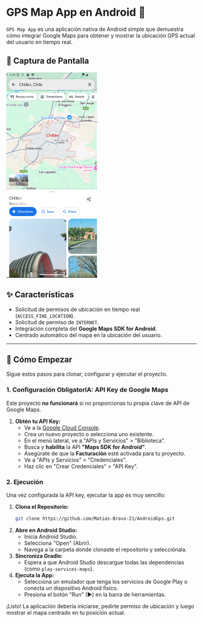 # GPS Map App en Android 📍
`GPS Map App` es una aplicación nativa de Android simple que demuestra cómo integrar Google Maps para obtener y mostrar la ubicación GPS actual del usuario en tiempo real.

## 📱 Captura de Pantalla
![App Screenshot](https://github.com/Matias-Bravo-21/AndroidGps/blob/master/pruebas/Captura%20de%20pantalla_2025-10-19_15-48-19.png)

## ✨ Características
* Solicitud de permisos de ubicación en tiempo real (`ACCESS_FINE_LOCATION`).
* Solicitud de permiso de `INTERNET`.
* Integración completa del **Google Maps SDK for Android**.
* Centrado automático del mapa en la ubicación del usuario.
---

## 🚀 Cómo Empezar

Sigue estos pasos para clonar, configurar y ejecutar el proyecto.

### 1. Configuración ObligatorIA: API Key de Google Maps

Este proyecto **no funcionará** si no proporcionas tu propia clave de API de Google Maps.

1.  **Obtén tu API Key:**
    * Ve a la [Google Cloud Console](https://console.cloud.google.com/).
    * Crea un nuevo proyecto o selecciona uno existente.
    * En el menú lateral, ve a "APIs y Servicios" > "Biblioteca".
    * Busca y **habilita** la API **"Maps SDK for Android"**.
    * Asegúrate de que la **Facturación** esté activada para tu proyecto.
    * Ve a "APIs y Servicios" > "Credenciales".
    * Haz clic en "Crear Credenciales" > "API Key".


### 2. Ejecución

Una vez configurada la API key, ejecutar la app es muy sencillo:

1.  **Clona el Repositorio:**
    ```bash
    git clone https://github.com/Matias-Bravo-21/AndroidGps.git
    ```
2.  **Abre en Android Studio:**
    * Inicia Android Studio.
    * Selecciona "Open" (Abrir).
    * Navega a la carpeta donde clonaste el repositorio y selecciónala.
3.  **Sincroniza Gradle:**
    * Espera a que Android Studio descargue todas las dependencias (como `play-services-maps`).
4.  **Ejecuta la App:**
    * Selecciona un emulador que tenga los servicios de Google Play o conecta un dispositivo Android físico.
    * Presiona el botón "Run" (▶) en la barra de herramientas.

¡Listo! La aplicación debería iniciarse, pedirte permiso de ubicación y luego mostrar el mapa centrado en tu posición actual.
